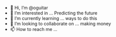 - 👋 Hi, I’m @oguitar
- 👀 I’m interested in ... Predicting the future
- 🌱 I’m currently learning ... ways to do this
- 💞️ I’m looking to collaborate on ... making money
- 📫 How to reach me ... 

<!---
oguitar/oguitar is a ✨ special ✨ repository because its `README.md` (this file) appears on your GitHub profile.
You can click the Preview link to take a look at your changes.
--->
